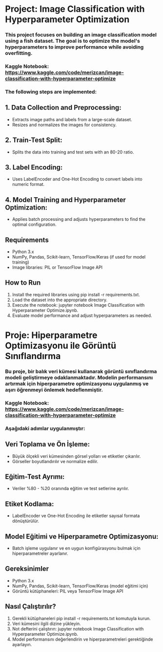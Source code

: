 # Project: Image Classification with Hyperparameter Optimization
### This project focuses on building an image classification model using a fish dataset. The goal is to optimize the model's hyperparameters to improve performance while avoiding overfitting. 
### Kaggle Notebook: https://www.kaggle.com/code/merizcan/image-classification-with-hyperparameter-optimize
### The following steps are implemented:

## 1. Data Collection and Preprocessing:

* Extracts image paths and labels from a large-scale dataset.
* Resizes and normalizes the images for consistency.
## 2. Train-Test Split:

* Splits the data into training and test sets with an 80-20 ratio.
## 3. Label Encoding:

* Uses LabelEncoder and One-Hot Encoding to convert labels into numeric format.
## 4. Model Training and Hyperparameter Optimization:

* Applies batch processing and adjusts hyperparameters to find the optimal configuration.
## Requirements
* Python 3.x
* NumPy, Pandas, Scikit-learn, TensorFlow/Keras (if used for model training)
* Image libraries: PIL or TensorFlow Image API
## How to Run
1. Install the required libraries using pip install -r requirements.txt.
2. Load the dataset into the appropriate directory.
3. Execute the notebook: jupyter notebook Image Classification with Hyperparameter Optimize.ipynb.
4. Evaluate model performance and adjust hyperparameters as needed.

# Proje: Hiperparametre Optimizasyonu ile Görüntü Sınıflandırma
### Bu proje, bir balık veri kümesi kullanarak görüntü sınıflandırma modeli geliştirmeye odaklanmaktadır. Modelin performansını artırmak için hiperparametre optimizasyonu uygulanmış ve aşırı öğrenmeyi önlemek hedeflenmiştir. 
### Kaggle Notebook: https://www.kaggle.com/code/merizcan/image-classification-with-hyperparameter-optimize
### Aşağıdaki adımlar uygulanmıştır:

## Veri Toplama ve Ön İşleme:

* Büyük ölçekli veri kümesinden görsel yolları ve etiketler çıkarılır.
* Görseller boyutlandırılır ve normalize edilir.
## Eğitim-Test Ayrımı:

* Veriler %80 - %20 oranında eğitim ve test setlerine ayrılır.
## Etiket Kodlama:

* LabelEncoder ve One-Hot Encoding ile etiketler sayısal formata dönüştürülür.
## Model Eğitimi ve Hiperparametre Optimizasyonu:

* Batch işleme uygulanır ve en uygun konfigürasyonu bulmak için hiperparametreler ayarlanır.
## Gereksinimler
* Python 3.x
* NumPy, Pandas, Scikit-learn, TensorFlow/Keras (model eğitimi için)
* Görüntü kütüphaneleri: PIL veya TensorFlow Image API
## Nasıl Çalıştırılır?
1. Gerekli kütüphaneleri pip install -r requirements.txt komutuyla kurun.
2. Veri kümesini ilgili dizine yükleyin.
3. Not defterini çalıştırın: jupyter notebook Image Classification with Hyperparameter Optimize.ipynb.
4. Model performansını değerlendirin ve hiperparametreleri gerektiğinde ayarlayın.
